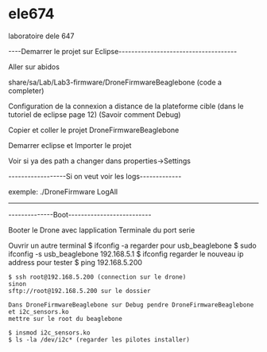# ele674
laboratoire dele 647


----Demarrer le projet sur Eclipse-------------------------------------

Aller sur abidos

share/sa/Lab/Lab3-firmware/DroneFirmwareBeaglebone (code a completer)

Configuration de la connexion a distance de la plateforme cible (dans le tutoriel de eclipse page 12) (Savoir comment Debug)

Copier et coller le projet DroneFirmwareBeaglebone

Demarrer eclipse et Importer le projet

Voir si ya des path a changer dans properties->Settings


------------------Si on veut voir les logs-------------

exemple: ./DroneFirmware LogAll

-----------------------------------


--------------Boot--------------------------

Booter le Drone avec lapplication Terminale du port serie

Ouvrir un autre terminal 
	$ ifconfig -a
	regarder pour usb_beaglebone
	$ sudo ifconfig -s usb_beaglebone 192.168.5.1 
	$ ifconfig
	regarder le nouveau ip address
	pour tester $ ping 192.168.5.200

	$ ssh root@192.168.5.200 (connection sur le drone)
	sinon
	sftp://root@192.168.5.200 sur le dossier

	Dans DroneFirmwareBeaglebone sur Debug pendre DroneFirmwareBeaglebone et i2c_sensors.ko
	mettre sur le root du beaglebone

	$ insmod i2c_sensors.ko 
	$ ls -la /dev/i2c* (regarder les pilotes installer)
